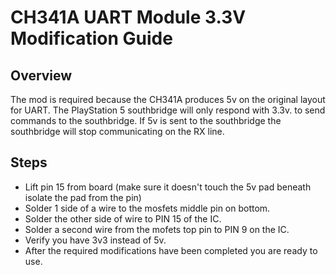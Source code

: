 # CH341A UART Module 3.3V Modification Guide

## Overview
The mod is required because the CH341A produces 5v on the original layout for UART. 
The PlayStation 5 southbridge will only respond with 3.3v. to send commands to the southbridge.
If 5v is sent to the southbridge the southbridge will stop communicating on the RX line.


## Steps 
- Lift pin 15 from board (make sure it doesn't touch the 5v pad beneath isolate the pad from the pin)
- Solder 1 side of a wire to the mosfets middle pin on bottom.
- Solder the other side of wire to PIN 15 of the IC.
- Solder a second wire from the mofets top pin to PIN 9 on the IC.
- Verify you have 3v3 instead of 5v.
- After the required modifications have been completed you are ready to use.
